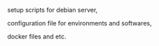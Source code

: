 setup scripts for debian server,

configuration file for environments and softwares,

docker files and etc.

